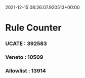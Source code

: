 2021-12-15 08:26:07.920513+00:00
# Rule Counter 
 ### UCATE : 392583

 ### Veneto : 10509

 ### Allowlist : 13914